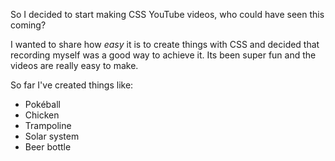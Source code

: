 So I decided to start making CSS YouTube videos, who could have seen this coming?

I wanted to share how _easy_ it is to create things with CSS and decided that recording myself was a good way to achieve it. Its been super fun and the videos are really easy to make.

So far I've created things like:
- Pokéball
- Chicken
- Trampoline
- Solar system
- Beer bottle